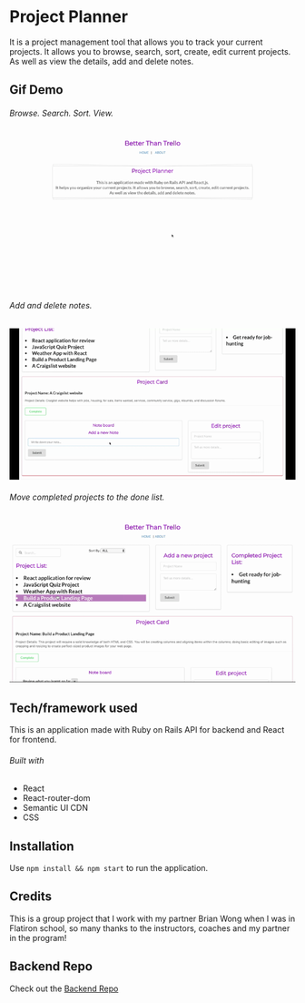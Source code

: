 # Project Planner

It is a project management tool that allows you to track your current projects. It allows you to browse, search, sort, create, edit current projects. As well as view the details, add and delete notes.


## Gif Demo
###### Browse. Search. Sort. View.
![gifOfHomePage](demo/pphome.gif)

###### Add and delete notes.
![gifOfNote](demo/PPnote.gif)

###### Move completed projects to the done list.
![gifOfComplete](demo/PPcomplete.gif)



## Tech/framework used

This is an application made with Ruby on Rails API for backend and React for frontend.

###### Built with
- React
- React-router-dom
- Semantic UI CDN
- CSS



## Installation
Use `npm install && npm start` to run the application.



## Credits
This is a group project that I work with my partner Brian Wong when I was in Flatiron school, so many thanks to the instructors, coaches and my partner in the program!



## Backend Repo
Check out the [Backend Repo](https://github.com/yukiyao119/project-planner-backend)

